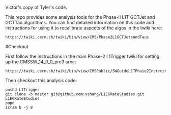 Victor's copy of Tyler's code.

This repo provides some analysis tools for the Phase-II L1T GCTJet and GCTTau algorithms. You can find detailed information on this code
and instructions for using it to recalibrate aspects of the algos in the twiki here:
```
https://twiki.cern.ch/twiki/bin/view/CMS/Phase2L1GCTJetsAndTaus
```

#Checkout

First follow the instructions in the main Phase-2 L1Trigger twiki for setting up the CMSSW_14_0_0_pre3 area:
```
https://twiki.cern.ch/twiki/bin/view/CMSPublic/SWGuideL1TPhase2Instructions#CMSSW_14_0_0_pre3
```

Then checkout this analysis code:
```
pushd L1Trigger
git clone -b master git@github.com:vshang/L1EGRateStudies.git L1EGRateStudies
popd
scram b -j 8
```
